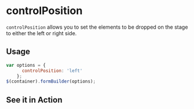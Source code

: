# controlPosition
`controlPosition` allows you to set the elements to be dropped on the stage to either the left or right side.

## Usage
```javascript
var options = {
      controlPosition: 'left'
    };
$(container).formBuilder(options);
```


## See it in Action
<p data-height="525" data-theme-id="22927" data-slug-hash="bpRBVL" data-default-tab="result" data-user="kevinchappell" class="codepen"></p>
